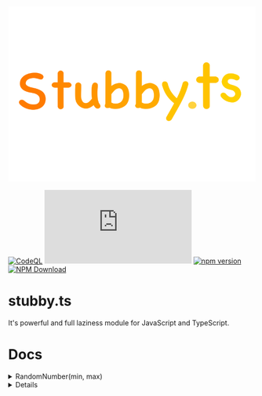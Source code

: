 ![](images/stubbyts.png)

[![CodeQL](https://github.com/NotRealArif/stubby.ts/actions/workflows/codeql.yml/badge.svg)](https://github.com/NotRealArif/stubby.ts/actions/workflows/codeql.yml)
[![Repo Dependents](https://badgen.net/github/dependents-repo/NotRealArif/stubby.ts)](https://github.com/NotRealArif/stubby.ts/network/dependents)
[![npm version](https://img.shields.io/npm/v/stubby.ts.svg)](https://www.npmjs.com/package/stubby.ts)
[![NPM Download](https://img.shields.io/npm/dm/stubby.ts.svg?style=flat)](https://www.npmjs.com/package/stubby.ts)

# stubby.ts
It's powerful and full laziness module for JavaScript and TypeScript.

# Docs
<details>
<summary>RandomNumber(min, max)</summary>
  
```ts
import { Random } from "stubby.ts";

// Generate a random number between 0 and 100
const randomNumber = Random(0, 100);
console.log(randomNumber); // Output: a random number between 0 and 100

// Generate a random number between -10 and 10
const negativeRandomNumber = Random(-10, 10);
console.log(negativeRandomNumber); // Output: a random number between -10 and 10

// Generate a random string from an array
const fruits = ["Apple", "Banana", "Cherry", "Grape", "Kiwi"];
const randomFruit = Random(fruits);
console.log(randomFruit); // Output: a random fruit from the array

// Generate a random object from an array of objects
const people = [
  { name: "Alice", age: 25 },
  { name: "Bob", age: 30 },
  { name: "Charlie", age: 35 },
];
const randomPerson = Random(people);
console.log(randomPerson); // Output: a random person object from the array
```
</details>

<details>

<details>
<summary>SmallNumber(count, digits)</summary>
  
```ts
import { SmallNumber } from "stubby.ts";

let num = "143";
let digits = num.length + 1;

console.log(SmallNumber(num, digits)) // it wil print superscript numbers like ⁰¹²³⁴⁵⁶⁷⁸⁹
```
</details>

<details>
<summary>SystemInfo()</summary>
	
```ts
import { SystemInfo } from "stubby.ts";

console.log(SystemInfo().memory());
console.log(SystemInfo().memoryUsage());
console.log(SystemInfo().cpuUsage());
console.log(SystemInfo().cores());
console.log(SystemInfo().cpuBrand());
console.log(SystemInfo().uptime());
```
</details>

<details>
<summary>Replace(string, replacements)</summary>

```ts
import { Replace } from 'stubby.ts';

const paragraph = `
  %boyname% loves %girlname%, but %girlname% doesn't know yet.
`;

const replacements = {
  '%boyname%': 'Arif',
  '%girlname%': 'Afrin'
};

const loveStory = Replace(paragraph, replacements);

console.log(loveStory);
```
</details>

# Thanks✨
Have a great day!😊
